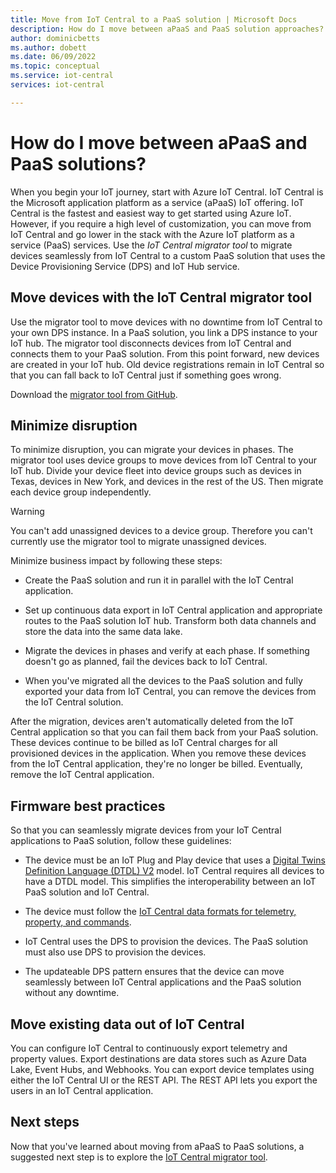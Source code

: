 ```yaml
---
title: Move from IoT Central to a PaaS solution | Microsoft Docs
description: How do I move between aPaaS and PaaS solution approaches?
author: dominicbetts
ms.author: dobett
ms.date: 06/09/2022
ms.topic: conceptual
ms.service: iot-central
services: iot-central

---
```


# How do I move between aPaaS and PaaS solutions?

When you begin your IoT journey, start with Azure IoT Central. IoT Central is the Microsoft application platform as a service (aPaaS) IoT offering. IoT Central is the fastest and easiest way to get started using Azure IoT. However, if you require a high level of customization, you can move from IoT Central and go lower in the stack with the Azure IoT platform as a service (PaaS) services. Use the *IoT Central migrator tool* to migrate devices seamlessly from IoT Central to a custom PaaS solution that uses the Device Provisioning Service (DPS) and IoT Hub service.

## Move devices with the IoT Central migrator tool

Use the migrator tool to move devices with no downtime from IoT Central to your own DPS instance. In a PaaS solution, you link a DPS instance to your IoT hub. The migrator tool disconnects devices from IoT Central and connects them to your PaaS solution. From this point forward, new devices are created in your IoT hub. Old device registrations remain in IoT Central so that you can fall back to IoT Central just if something goes wrong.

Download the [migrator tool from GitHub](https://github.com/Azure/iotc-migrator).

## Minimize disruption

To minimize disruption, you can migrate your devices in phases. The migrator tool uses device groups to move devices from IoT Central to your IoT hub. Divide your device fleet into device groups such as devices in Texas, devices in New York, and devices in the rest of the US. Then migrate each device group independently.

> [!WARNING]
> You can't add unassigned devices to a device group. Therefore you can't currently use the migrator tool to migrate unassigned devices.

Minimize business impact by following these steps:

- Create the PaaS solution and run it in parallel with the IoT Central application.

- Set up continuous data export in IoT Central application and appropriate routes to the PaaS solution IoT hub. Transform both data channels and store the data into the same data lake.

- Migrate the devices in phases and verify at each phase. If something doesn't go as planned, fail the devices back to IoT Central.

- When you've migrated all the devices to the PaaS solution and fully exported your data from IoT Central, you can remove the devices from the IoT Central solution.

After the migration, devices aren't automatically deleted from the IoT Central application so that you can fail them back from your PaaS solution. These devices continue to be billed as IoT Central charges for all provisioned devices in the application. When you remove these devices from the IoT Central application, they're no longer be billed. Eventually, remove the IoT Central application.

## Firmware best practices

So that you can seamlessly migrate devices from your IoT Central applications to PaaS solution, follow these guidelines:

- The device must be an IoT Plug and Play device that uses a [Digital Twins Definition Language (DTDL) V2](https://github.com/Azure/opendigitaltwins-dtdl/blob/master/DTDL/v2/dtdlv2.md) model. IoT Central requires all devices to have a DTDL model. This simplifies the interoperability between an IoT PaaS solution and IoT Central.

- The device must follow the [IoT Central data formats for telemetry, property, and commands](concepts-telemetry-properties-commands.md).

- IoT Central uses the DPS to provision the devices. The PaaS solution must also use DPS to  provision the devices.

- The updateable DPS pattern ensures that the device can move seamlessly between IoT Central applications and the PaaS solution without any downtime.

## Move existing data out of IoT Central

You can configure IoT Central to continuously export telemetry and property values. Export destinations are data stores such as Azure Data Lake, Event Hubs, and Webhooks. You can export device templates using either the IoT Central UI or the REST API. The REST API lets you export the users in an IoT Central application.

## Next steps  

Now that you've learned about moving from aPaaS to PaaS solutions, a suggested next step is to explore the [IoT Central migrator tool](https://github.com/Azure/iotc-migrator).

